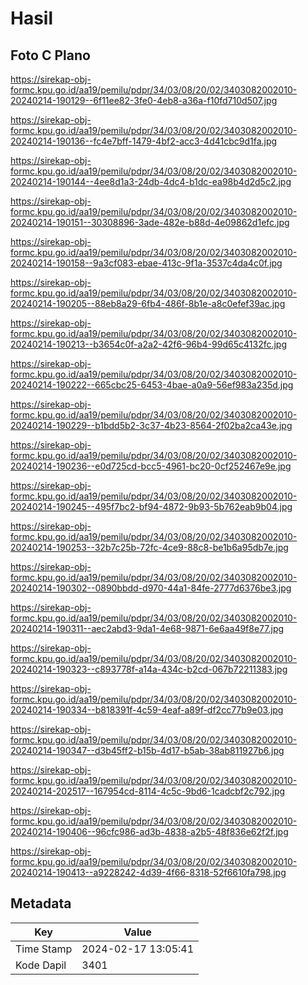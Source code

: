 # Hasil

## Foto C Plano

https://sirekap-obj-formc.kpu.go.id/aa19/pemilu/pdpr/34/03/08/20/02/3403082002010-20240214-190129--6f11ee82-3fe0-4eb8-a36a-f10fd710d507.jpg

https://sirekap-obj-formc.kpu.go.id/aa19/pemilu/pdpr/34/03/08/20/02/3403082002010-20240214-190136--fc4e7bff-1479-4bf2-acc3-4d41cbc9d1fa.jpg

https://sirekap-obj-formc.kpu.go.id/aa19/pemilu/pdpr/34/03/08/20/02/3403082002010-20240214-190144--4ee8d1a3-24db-4dc4-b1dc-ea98b4d2d5c2.jpg

https://sirekap-obj-formc.kpu.go.id/aa19/pemilu/pdpr/34/03/08/20/02/3403082002010-20240214-190151--30308896-3ade-482e-b88d-4e09862d1efc.jpg

https://sirekap-obj-formc.kpu.go.id/aa19/pemilu/pdpr/34/03/08/20/02/3403082002010-20240214-190158--9a3cf083-ebae-413c-9f1a-3537c4da4c0f.jpg

https://sirekap-obj-formc.kpu.go.id/aa19/pemilu/pdpr/34/03/08/20/02/3403082002010-20240214-190205--88eb8a29-6fb4-486f-8b1e-a8c0efef39ac.jpg

https://sirekap-obj-formc.kpu.go.id/aa19/pemilu/pdpr/34/03/08/20/02/3403082002010-20240214-190213--b3654c0f-a2a2-42f6-96b4-99d65c4132fc.jpg

https://sirekap-obj-formc.kpu.go.id/aa19/pemilu/pdpr/34/03/08/20/02/3403082002010-20240214-190222--665cbc25-6453-4bae-a0a9-56ef983a235d.jpg

https://sirekap-obj-formc.kpu.go.id/aa19/pemilu/pdpr/34/03/08/20/02/3403082002010-20240214-190229--b1bdd5b2-3c37-4b23-8564-2f02ba2ca43e.jpg

https://sirekap-obj-formc.kpu.go.id/aa19/pemilu/pdpr/34/03/08/20/02/3403082002010-20240214-190236--e0d725cd-bcc5-4961-bc20-0cf252467e9e.jpg

https://sirekap-obj-formc.kpu.go.id/aa19/pemilu/pdpr/34/03/08/20/02/3403082002010-20240214-190245--495f7bc2-bf94-4872-9b93-5b762eab9b04.jpg

https://sirekap-obj-formc.kpu.go.id/aa19/pemilu/pdpr/34/03/08/20/02/3403082002010-20240214-190253--32b7c25b-72fc-4ce9-88c8-be1b6a95db7e.jpg

https://sirekap-obj-formc.kpu.go.id/aa19/pemilu/pdpr/34/03/08/20/02/3403082002010-20240214-190302--0890bbdd-d970-44a1-84fe-2777d6376be3.jpg

https://sirekap-obj-formc.kpu.go.id/aa19/pemilu/pdpr/34/03/08/20/02/3403082002010-20240214-190311--aec2abd3-9da1-4e68-9871-6e6aa49f8e77.jpg

https://sirekap-obj-formc.kpu.go.id/aa19/pemilu/pdpr/34/03/08/20/02/3403082002010-20240214-190323--c893778f-a14a-434c-b2cd-067b72211383.jpg

https://sirekap-obj-formc.kpu.go.id/aa19/pemilu/pdpr/34/03/08/20/02/3403082002010-20240214-190334--b818391f-4c59-4eaf-a89f-df2cc77b9e03.jpg

https://sirekap-obj-formc.kpu.go.id/aa19/pemilu/pdpr/34/03/08/20/02/3403082002010-20240214-190347--d3b45ff2-b15b-4d17-b5ab-38ab811927b6.jpg

https://sirekap-obj-formc.kpu.go.id/aa19/pemilu/pdpr/34/03/08/20/02/3403082002010-20240214-202517--167954cd-8114-4c5c-9bd6-1cadcbf2c792.jpg

https://sirekap-obj-formc.kpu.go.id/aa19/pemilu/pdpr/34/03/08/20/02/3403082002010-20240214-190406--96cfc986-ad3b-4838-a2b5-48f836e62f2f.jpg

https://sirekap-obj-formc.kpu.go.id/aa19/pemilu/pdpr/34/03/08/20/02/3403082002010-20240214-190413--a9228242-4d39-4f66-8318-52f6610fa798.jpg


## Metadata

| Key        | Value               |
| ---------- | ------------------- |
| Time Stamp | 2024-02-17 13:05:41 |
| Kode Dapil | 3401                |



